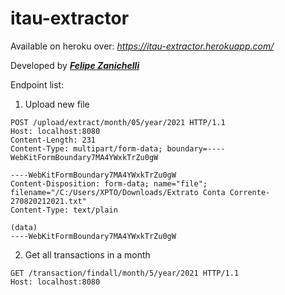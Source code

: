 # itau-extractor

Available on heroku over: *<https://itau-extractor.herokuapp.com/>*

Developed by ***[Felipe Zanichelli](flp313@gmail.com)***



Endpoint list:

1) Upload new file
```
POST /upload/extract/month/05/year/2021 HTTP/1.1
Host: localhost:8080
Content-Length: 231
Content-Type: multipart/form-data; boundary=----WebKitFormBoundary7MA4YWxkTrZu0gW

----WebKitFormBoundary7MA4YWxkTrZu0gW
Content-Disposition: form-data; name="file"; filename="/C:/Users/XPTO/Downloads/Extrato Conta Corrente-270820212021.txt"
Content-Type: text/plain

(data)
----WebKitFormBoundary7MA4YWxkTrZu0gW
```



2) Get all transactions in a month

```
GET /transaction/findall/month/5/year/2021 HTTP/1.1
Host: localhost:8080
```